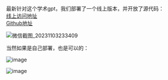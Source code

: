 最新针对这个学术gpt，我们部署了一个线上版本，并开放了源代码：<br>
[线上访问地址](http://gptac.zhizengzeng.com:51666/) <br>
[Github地址](https://github.com/xing61/zzz_gpt_academic)<br>

![微信截图_20231103233409](https://github.com/xing61/xiaoyi-robot/assets/38256442/eb2e1c7a-0982-4902-99e2-8b41fb8c44ee)     


当然如果是自己部署，也是可以的：

![image](https://github.com/xing61/xiaoyi-robot/assets/38256442/a06038e6-20e6-4bae-95a6-e50b03c95092)

![image](https://github.com/xing61/xiaoyi-robot/assets/38256442/487a4f3f-02bf-4c0e-814a-288c318023b5)
